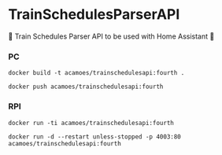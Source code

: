# TrainSchedulesParserAPI
:monorail: Train Schedules Parser API to be used with Home Assistant :metal:

<h3>PC </h3>

```
docker build -t acamoes/trainschedulesapi:fourth .

docker push acamoes/trainschedulesapi:fourth
```

<h3>RPI </h3>

```
docker run -ti acamoes/trainschedulesapi:fourth

docker run -d --restart unless-stopped -p 4003:80 acamoes/trainschedulesapi:fourth
```
